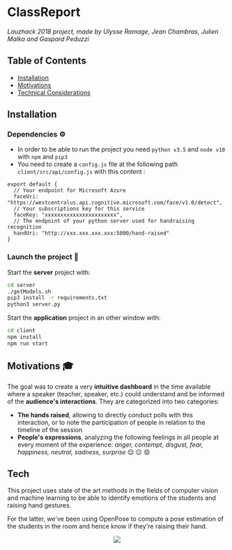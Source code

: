 # ClassReport
_Lauzhack 2018 project, made by Ulysse Ramage, Jean Chambras, Julien Malka and Gaspard Peduzzi_

## Table of Contents

- [Installation](#installation)
- [Motivations](#motivations)
- [Technical Considerations](#tech)

## Installation

### Dependencies :gear:
*  In order to be able to run the project you need `python v3.5` and `node v10` with `npm` and `pip3`
* You need to create a `config.js` file at the following path `client/src/api/config.js` with this content :

```
export default {
  // Your endpoint for Microsoft Azure
  faceUri: "https://westcentralus.api.cognitive.microsoft.com/face/v1.0/detect",
  // Your subscriptions key for this service
  faceKey: "xxxxxxxxxxxxxxxxxxxxxxx",
  // The endpoint of your python server used for handraising recognition
  handUri: "http://xxx.xxx.xxx.xxx:5000/hand-raised"
}
```



### Launch the project :rocket:

Start the __server__ project with:

```sh
cd server
./getModels.sh
pip3 install -r requirements.txt
python3 server.py
```

Start the __application__ project in an other window with:

```sh
cd client
npm install
npm run start
```



## Motivations :mortar_board:
The goal was to create a very **intuitive dashboard** in the time available where a speaker (teacher, speaker, etc.) could understand and be informed of the **audience's interactions**. They are categorized into two categories:
- **The hands raised**, allowing to directly conduct polls with this interaction, or to note the participation of people in relation to the timeline of the session
- **People's expressions**, analyzing the following feelings in all people at every moment of the experience: _anger, contempt, disgust, fear, happiness, neutral, sadness, surprise_ :relieved: :neutral_face: :worried:

## Tech

This project uses state of the art methods in the fields of computer vision and machine learning to be able to identify emotions of the students and raising hand gestures. 

For the latter, we've been using OpenPose to compute a pose estimation of the students in the room and hence know if they're raising their hand.


<center><img src="https://i.imgur.com/jW90QXM.png"></center>
